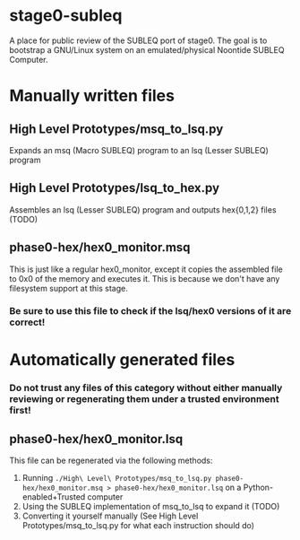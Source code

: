 # stage0-subleq
A place for public review of the SUBLEQ port of stage0. The goal is to bootstrap a GNU/Linux system on an emulated/physical Noontide SUBLEQ Computer.

# Manually written files
## High Level Prototypes/msq_to_lsq.py
Expands an msq (Macro SUBLEQ) program to an lsq (Lesser SUBLEQ) program
## High Level Prototypes/lsq_to_hex.py
Assembles an lsq (Lesser SUBLEQ) program and outputs hex{0,1,2} files (TODO)
## phase0-hex/hex0_monitor.msq
This is just like a regular hex0_monitor, except it copies the assembled file to 0x0 of the memory and executes it. This is because we don't have any filesystem support at this stage.
### **Be sure to use this file to check if the lsq/hex0 versions of it are correct!**

# Automatically generated files
### **Do not trust any files of this category without either manually reviewing or regenerating them under a trusted environment first!**

## phase0-hex/hex0_monitor.lsq
This file can be regenerated via the following methods:
1. Running `./High\ Level\ Prototypes/msq_to_lsq.py phase0-hex/hex0_monitor.msq > phase0-hex/hex0_monitor.lsq` on a Python-enabled+Trusted computer
2. Using the SUBLEQ implementation of msq_to_lsq to expand it (TODO)
3. Converting it yourself manually (See High Level Prototypes/msq_to_lsq.py for what each instruction should do)